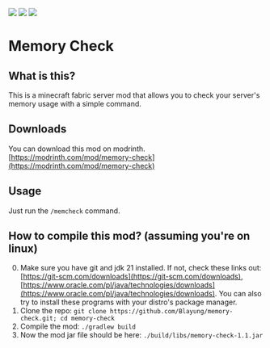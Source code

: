 [![](https://cdn.jsdelivr.net/npm/@intergrav/devins-badges@3/assets/cozy/requires/fabric-api_vector.svg)](https://modrinth.com/mod/fabric-api) [![](https://cdn.jsdelivr.net/npm/@intergrav/devins-badges@3/assets/cozy/available/modrinth_vector.svg)](https://modrinth.com/mod/memory-check) ![](https://cdn.jsdelivr.net/npm/@intergrav/devins-badges@3/assets/cozy/unsupported/forge_vector.svg)

# Memory Check

## What is this?
This is a minecraft fabric server mod that allows you to check your server's memory usage with a simple command.

## Downloads
You can download this mod on modrinth. [https://modrinth.com/mod/memory-check](https://modrinth.com/mod/memory-check)

## Usage
Just run the `/memcheck` command.

## How to compile this mod? (assuming you're on linux)
0. Make sure you have git and jdk 21 installed. If not, check these links out: [https://git-scm.com/downloads](https://git-scm.com/downloads), [https://www.oracle.com/pl/java/technologies/downloads](https://www.oracle.com/pl/java/technologies/downloads). You can also try to install these programs with your distro's package manager.
1. Clone the repo: `git clone https://github.com/Blayung/memory-check.git; cd memory-check`
2. Compile the mod: `./gradlew build`
3. Now the mod jar file should be here: `./build/libs/memory-check-1.1.jar`
